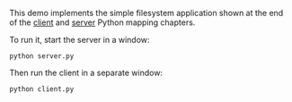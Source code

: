 This demo implements the simple filesystem application shown at the
end of the [client][1] and [server][2] Python mapping chapters.

To run it, start the server in a window:

```
python server.py
```

Then run the client in a separate window:

```
python client.py
```

[1]: https://doc.zeroc.com/ice/4.0/language-mappings/python-mapping/client-side-slice-to-python-mapping/example-of-a-file-system-client-in-python
[2]: https://doc.zeroc.com/ice/4.0/language-mappings/python-mapping/server-side-slice-to-python-mapping/example-of-a-file-system-server-in-python
